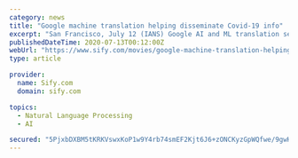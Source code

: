 ```yaml
---
category: news
title: "Google machine translation helping disseminate Covid-19 info"
excerpt: "San Francisco, July 12 (IANS) Google AI and ML translation services are helping health officials communicate with people in languages they understand to disseminate the Covid-19 information, and it means reaching 51 million migrants in at least 350 ..."
publishedDateTime: 2020-07-13T00:12:00Z
webUrl: "https://www.sify.com/movies/google-machine-translation-helping-disseminate-covid-19-info-news-bollywood-uhmf5Cgddbfii.html"
type: article

provider:
  name: Sify.com
  domain: sify.com

topics:
  - Natural Language Processing
  - AI

secured: "5PjxbDXBM5tKRKVswxKoP1w9Y4rb74smEF2Kjt6J6+zONCKyzGpWQfwe/9gwHbaBLkmI6XYcyNS2bAbnBH6T3aGEjD/TwgmhjG3kkQ9/PT5U2psY78DO18W1aWt0qVAhVT7l4oIY+dU3oA1BSF5SW4DyvO/+WLTVQlCbLZC9BBbL0EFLJTX9OtFwhhJe6VKrVHQQSeljeGAsn3sy8YUr/KtM7nODHBoYk1wTKlmxnZfil1Uzn3PVOe81joVO//X+EnzsxhXeVMnLXbDAD8YAE/y6rXJwECLZmSFBCN5Xuu2rIBJa+jwb5m5N6hIljRPPMhSGzsXqBGH0xKOd1WG85g==;Gz+URX8dMYms60/UMWGjdQ=="
---
```


